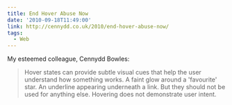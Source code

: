 ```yaml
---
title: End Hover Abuse Now
date: '2010-09-18T11:49:00'
link: http://cennydd.co.uk/2010/end-hover-abuse-now/
tags:
  - Web
---
```

My esteemed colleague, Cennydd Bowles:

> Hover states can provide subtle visual cues that help the user understand how something works. A faint glow around a 'favourite' star. An underline appearing underneath a link. But they should not be used for anything else. Hovering does not demonstrate user intent.

